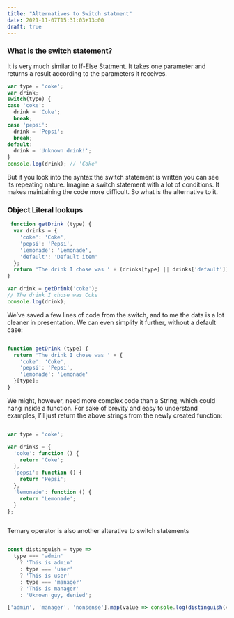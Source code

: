 ```yaml
---
title: "Alternatives to Switch statment"
date: 2021-11-07T15:31:03+13:00
draft: true
---
```


### What is the switch statement?

It is very much similar to If-Else Statment. It takes one parameter and returns a result according to the parameters it receives.

  
```JavaScript
var type = 'coke';
var drink;
switch(type) {
case 'coke':
  drink = 'Coke';
  break;
case 'pepsi':
  drink = 'Pepsi';
  break;
default:
  drink = 'Unknown drink!';
}
console.log(drink); // 'Coke'

```
 But if you look into the syntax the switch statement is written you can see its repeating nature. Imagine a switch statement with a lot of conditions. It makes maintaining the code more difficult. So what is the alternative to it.


 ### Object Literal lookups


```JavaScript
 function getDrink (type) {
  var drinks = {
    'coke': 'Coke',
    'pepsi': 'Pepsi',
    'lemonade': 'Lemonade',
    'default': 'Default item'
  };
  return 'The drink I chose was ' + (drinks[type] || drinks['default']);
}

var drink = getDrink('coke');
// The drink I chose was Coke
console.log(drink);

```
We’ve saved a few lines of code from the switch, and to me the data is a lot cleaner in presentation. We can even simplify it further, without a default case:

```JavaScript

function getDrink (type) {
  return 'The drink I chose was ' + {
    'coke': 'Coke',
    'pepsi': 'Pepsi',
    'lemonade': 'Lemonade'
  }[type];
}


```


We might, however, need more complex code than a String, which could hang inside a function. For sake of brevity and easy to understand examples, I’ll just return the above strings from the newly created function:


```JavaScript

var type = 'coke';

var drinks = {
  'coke': function () {
    return 'Coke';
  },
  'pepsi': function () {
    return 'Pepsi';
  },
  'lemonade': function () {
    return 'Lemonade';
  }
};



```
Ternary operator is also another alterative to switch statements

```JavaScript

const distinguish = type =>
  type === 'admin'
    ? 'This is admin'
    : type === 'user'
    ? 'This is user'
    : type === 'manager'
    ? 'This is manager'
    : 'Uknown guy, denied';

['admin', 'manager', 'nonsense'].map(value => console.log(distinguish(value)));



```



